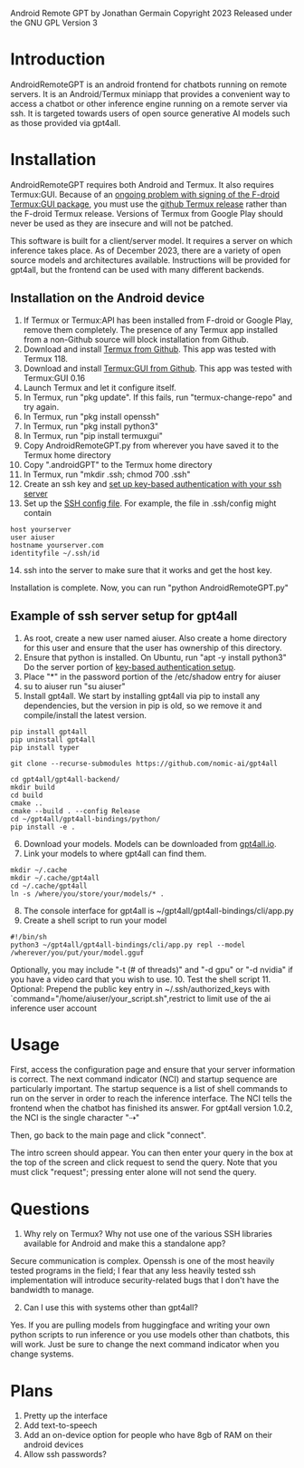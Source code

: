 Android Remote GPT
by Jonathan Germain
Copyright 2023
Released under the GNU GPL Version 3

# Introduction

AndroidRemoteGPT is an android frontend for chatbots running on remote servers. It is an Android/Termux miniapp that provides a convenient way to access a chatbot or other inference engine running on a remote server via ssh. It is targeted towards users of open source generative AI models such as those provided via gpt4all.

# Installation

AndroidRemoteGPT requires both Android and Termux. It also requires Termux:GUI. Because of an [ongoing problem with signing of the F-droid Termux:GUI package](https://github.com/termux/termux-gui/issues/4), you must use the [github Termux release](https://github.com/termux/termux-app/releases) rather than the F-droid Termux release. Versions of Termux from Google Play should never be used as they are insecure and will not be patched. 

This software is built for a client/server model. It requires a server on which inference takes place. As of December 2023, there are a variety of open source models and architectures available. Instructions will be provided for gpt4all, but the frontend can be used with many different backends.

## Installation on the Android device

1. If Termux or Termux:API has been installed from F-droid or Google Play, remove them completely. The presence of any Termux app installed from a non-Github source will block installation from Github.
2. Download and install [Termux from Github](https://github.com/termux/termux-app/releases). This app was tested with Termux 118.
3. Download and install [Termux:GUI from Github](https://github.com/termux/termux-gui/releases). This app was tested with Termux:GUI 0.16
4. Launch Termux and let it configure itself.
5. In Termux, run "pkg update". If this fails, run "termux-change-repo" and try again.
6. In Termux, run "pkg install openssh"
7. In Termux, run "pkg install python3"
8. In Termux, run "pip install termuxgui"
9. Copy AndroidRemoteGPT.py from wherever you have saved it to the Termux home directory
10. Copy ".androidGPT" to the Termux home directory
11. In Termux, run "mkdir .ssh; chmod 700 .ssh"
12. Create an ssh key and [set up key-based authentication with your ssh server](https://tecadmin.net/setup-key-based-ssh-login/)
13. Set up the [SSH config file](https://phoenixnap.com/kb/ssh-config). For example, the file in .ssh/config might contain
```
host yourserver
user aiuser
hostname yourserver.com
identityfile ~/.ssh/id
```
14. ssh into the server to make sure that it works and get the host key.

Installation is complete. Now, you can run "python AndroidRemoteGPT.py"


## Example of ssh server setup for gpt4all

1. As root, create a new user named aiuser. Also create a home directory for this user and ensure that the user has ownership of this directory.
2. Ensure that python is installed. On Ubuntu, run "apt -y install python3"
Do the server portion of [key-based authentication setup](https://tecadmin.net/setup-key-based-ssh-login/).
3. Place "*" in the password portion of the /etc/shadow entry for aiuser
4. su to aiuser run "su aiuser"
5. Install gpt4all. We start by installing gpt4all via pip to install any dependencies, but the version in pip is old, so we remove it and compile/install the latest version.
```
pip install gpt4all
pip uninstall gpt4all
pip install typer

git clone --recurse-submodules https://github.com/nomic-ai/gpt4all

cd gpt4all/gpt4all-backend/
mkdir build
cd build
cmake ..
cmake --build . --config Release
cd ~/gpt4all/gpt4all-bindings/python/
pip install -e .
```
6. Download your models. Models can be downloaded from [gpt4all.io](https://gpt4all.io/index.html).
7. Link your models to where gpt4all can find them. 
```
mkdir ~/.cache
mkdir ~/.cache/gpt4all
cd ~/.cache/gpt4all
ln -s /where/you/store/your/models/* .
```
8. The console interface for gpt4all is ~/gpt4all/gpt4all-bindings/cli/app.py
9. Create a shell script to run your model
```
#!/bin/sh
python3 ~/gpt4all/gpt4all-bindings/cli/app.py repl --model /wherever/you/put/your/model.gguf
```
Optionally, you may include "-t (# of threads)" and "-d gpu" or "-d nvidia" if you have a video card that you wish to use.
10. Test the shell script
11. Optional: Prepend the public key entry in ~/.ssh/authorized_keys with `command="/home/aiuser/your_script.sh",restrict to limit use of the ai inference user account

# Usage

First, access the configuration page and ensure that your server information is correct. The next command indicator (NCI) and startup sequence are particularly important. The startup sequence is a list of shell commands to run on the server in order to reach the inference interface. The NCI tells the frontend when the chatbot has finished its answer. For gpt4all version 1.0.2, the NCI is the single character "⇢"

Then, go back to the main page and click "connect".

The intro screen should appear. You can then enter your query in the box at the top of the screen and click request to send the query. Note that you must click "request"; pressing enter alone will not send the query.

# Questions

1. Why rely on Termux? Why not use one of the various SSH libraries available for Android and make this a standalone app?

Secure communication is complex. Openssh is one of the most heavily tested programs in the field; I fear that any less heavily tested ssh implementation will introduce security-related bugs that I don't have the bandwidth to manage.

2. Can I use this with systems other than gpt4all?

Yes. If you are pulling models from huggingface and writing your own python scripts to run inference or you use models other than chatbots, this will work. Just be sure to change the next command indicator when you change systems.

# Plans

1. Pretty up the interface
2. Add text-to-speech
3. Add an on-device option for people who have 8gb of RAM on their android devices
4. Allow ssh passwords?